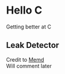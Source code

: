 # Hello C

Getting better at C

## Leak Detector

Credit to [Memd](https://github.com/bibhas2/Memd)
<br>Will comment later
